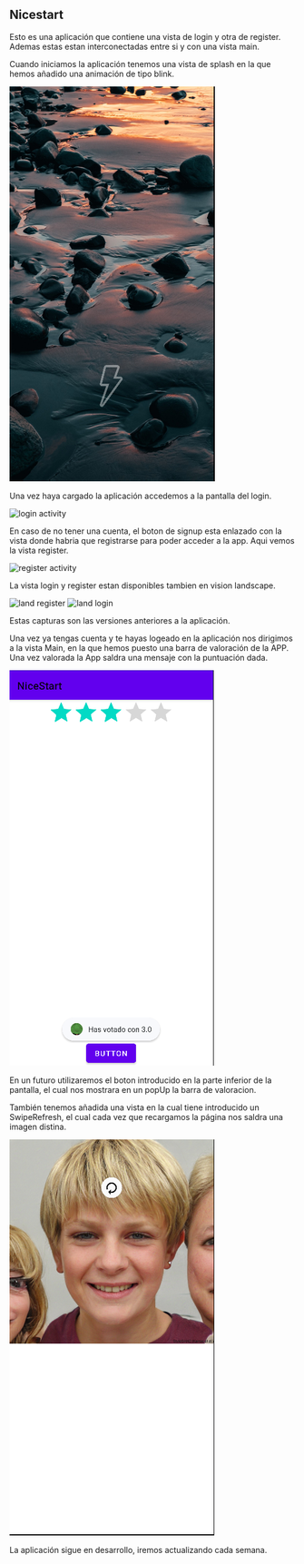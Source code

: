## Nicestart

Esto es una aplicación que contiene una vista de login y otra de register.
Ademas estas estan interconectadas entre si y con una vista main.

Cuando iniciamos la aplicación tenemos una vista de splash en la que hemos añadido una animación de tipo blink.

![land splash](img/splash.png)

Una vez haya cargado la aplicación accedemos a la pantalla del login.

![login activity](img/login.png)

En caso de no tener una cuenta, el boton de signup esta enlazado con la vista donde habria que registrarse para poder acceder a la app.
Aqui vemos la vista register.

![register activity](img/register.png)

La vista login y register estan disponibles tambien en vision landscape.

![land register](img/landscaperegister.png)
![land login](img/landscapelogin.png)

Estas capturas son las versiones anteriores a la aplicación.


Una vez ya tengas cuenta y te hayas logeado en la aplicación nos dirigimos a la vista Main, en la que hemos puesto una barra de valoración de la APP.
Una vez valorada la App saldra una mensaje con la puntuación dada.

![land puntuacion](img/puntuacion.png)

En un futuro utilizaremos el boton introducido en la parte inferior de la pantalla, el cual nos mostrara en un popUp la barra de valoracion.

También tenemos añadida una vista en la cual tiene introducido un SwipeRefresh, el cual cada vez que recargamos la página nos saldra una imagen distina.

![land refresh](img/refresh.png)

La aplicación sigue en desarrollo, iremos actualizando cada semana.